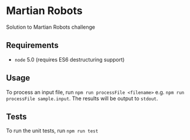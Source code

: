 # Martian Robots

Solution to Martian Robots challenge

## Requirements

* `node` 5.0 (requires ES6 destructuring support)

## Usage

To process an input file, run `npm run processFile <filename>` e.g. `npm run processFile sample.input`. The results will be output to `stdout`.

## Tests

To run the unit tests, run `npm run test`
